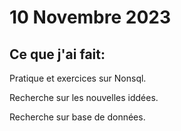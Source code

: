 # 10 Novembre 2023

## Ce que j'ai fait:

Pratique et exercices sur Nonsql.

Recherche sur les nouvelles iddées.

Recherche sur base de données.
